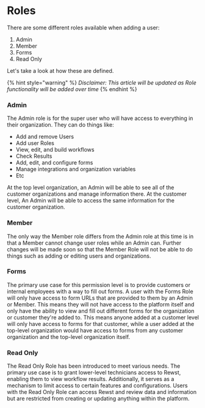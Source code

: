 # Roles

There are some different roles available when adding a user:

1. Admin
2. Member
3. Forms
4. Read Only

Let's take a look at how these are defined.

{% hint style="warning" %}
_Disclaimer: This article will be updated as Role functionality will be added over time_
{% endhint %}

### Admin

The Admin role is for the super user who will have access to everything in their organization. They can do things like:

* Add and remove Users
* Add user Roles
* View, edit, and build workflows
* Check Results
* Add, edit, and configure forms
* Manage integrations and organization variables
* Etc

At the top level organization, an Admin will be able to see all of the customer organizations and manage information there. At the customer level, An Admin will be able to access the same information for the customer organization.

### Member

The only way the Member role differs from the Admin role at this time is in that a Member cannot change user roles while an Admin can. Further changes will be made soon so that the Member Role will not be able to do things such as adding or editing users and organizations.

### Forms

The primary use case for this permission level is to provide customers or internal employees with a way to fill out forms. A user with the Forms Role will only have access to form URLs that are provided to them by an Admin or Member. This means they will not have access to the platform itself and only have the ability to view and fill out different forms for the organization or customer they're added to. This means anyone added at a customer level will only have access to forms for that customer, while a user added at the top-level organization would have access to forms from any customer organization and the top-level organization itself.

### Read Only

The Read Only Role has been introduced to meet various needs. The primary use case is to grant lower-level technicians access to Rewst, enabling them to view workflow results. Additionally, it serves as a mechanism to limit access to certain features and configurations. Users with the Read Only Role can access Rewst and review data and information but are restricted from creating or updating anything within the platform.

